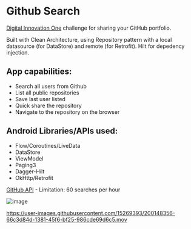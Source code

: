 # Github Search
[Digital Innovation One](https://www.dio.me/en) challenge for sharing your GitHub portfolio. 

Built with Clean Architecture, using Repository pattern with a local datasource (for DataStore) and remote (for Retrofit). Hilt for depedency injection.

## App capabilities:
- Search all users from Github
- List all public repositories
- Save last user listed
- Quick share the repository
- Navigate to the repository on the browser

## Android Libraries/APIs used:
- Flow/Coroutines/LiveData
- DataStore
- ViewModel
- Paging3
- Dagger-Hilt
- OkHttp/Retrofit

[GitHub API](https://docs.github.com/en/rest) - Limitation: 60 searches per hour

![image](https://user-images.githubusercontent.com/5827265/188474294-4472bcc0-24ee-4ccd-80a8-7cee0372e7fa.png)


https://user-images.githubusercontent.com/15269393/200148356-66c3d84d-1381-45f6-bf25-986cde69d6c5.mov
